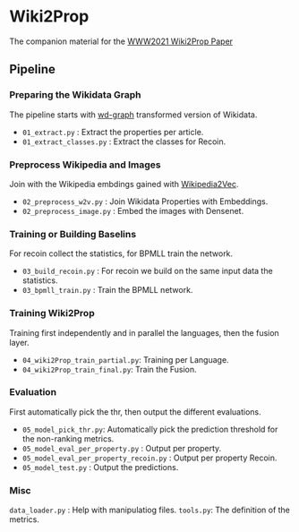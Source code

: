 # Wiki2Prop
The companion material for the [WWW2021 Wiki2Prop Paper](https://doi.org/10.1145/3442381.3450082)


## Pipeline

### Preparing the Wikidata Graph
The pipeline starts with [wd-graph](https://github.com/eXascaleInfolab/wd-graph) transformed version of Wikidata.

* `01_extract.py` : Extract the properties per article.
* `01_extract_classes.py` : Extract the classes for Recoin.

### Preprocess Wikipedia and Images
Join with the Wikipedia embdings gained with [Wikipedia2Vec](https://wikipedia2vec.github.io/wikipedia2vec/).

* `02_preprocess_w2v.py` : Join Wikidata Properties with Embeddings.
* `02_preprocess_image.py` : Embed the images with Densenet.

### Training or Building Baselins
For recoin collect the statistics, for BPMLL train the network.

* `03_build_recoin.py` : For recoin we build on the same input data the statistics.
* `03_bpmll_train.py` : Train the BPMLL network.

### Training Wiki2Prop
Training first independently and in parallel the languages, then the fusion layer.

* `04_wiki2Prop_train_partial.py`: Training per Language.
* `04_wiki2Prop_train_final.py`: Train the Fusion.

### Evaluation
First automatically pick the thr, then output the different evaluations.

* `05_model_pick_thr.py`: Automatically pick the prediction threshold for the non-ranking metrics.
* `05_model_eval_per_property.py` : Output per property.
* `05_model_eval_per_property_recoin.py` : Output per property Recoin.
* `05_model_test.py` : Output the predictions.


### Misc
`data_loader.py` : Help with manipulatiog files.
`tools.py`: The definition of the metrics.


